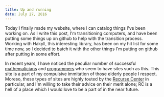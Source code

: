 ```yaml
---
title: Up and running
date: July 27, 2016
---
```


Today I finally made my website, where I can
catalog things I've been working on.
As I write this post, I'm transitioning computers, and have
been putting some things up on github to help with the transition
process. Working with Hakyll, this interesting library, has been
on my hit list for some time now, so I decided to batch it with 
the other things I'm putting on github after putting in some effort.

In recent years, I have noticed the peculiar number
of successful [mathematicians](https://terrytao.wordpress.com/) and
[programmers](http://norvig.com/) who seem to have sites such as
this. This site is a part of my compulsive immitation of 
those elderly people I respect.
Moreso, these types of sites are highly touted by the
[Recurse Center](https://www.recurse.com/about) in particular, and I'm
willing to take their advice on their merit alone; RC is a hell of a place
which I would love to be a part of in the near future.
